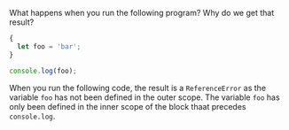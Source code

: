 What happens when you run the following program? Why do we get that result?

```javascript
{
  let foo = 'bar';
}

console.log(foo);
```



When you run the following code, the result is a `ReferenceError` as the variable  `foo` has not been defined in the outer scope.  The variable `foo` has only been defined in the inner scope of the block thaat precedes `console.log`.